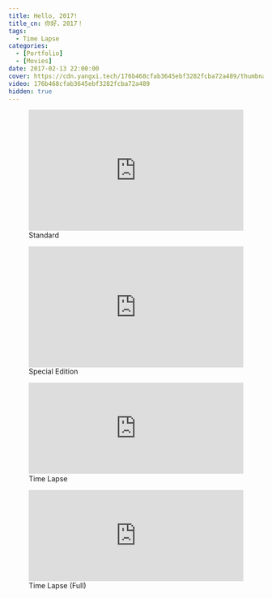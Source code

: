 ```yaml
---
title: Hello, 2017!
title_cn: 你好，2017！
tags:
  - Time Lapse
categories:
  - [Portfolio]
  - [Movies]
date: 2017-02-13 22:00:00
cover: https://cdn.yangxi.tech/176b468cfab3645ebf3282fcba72a489/thumbnails/thumbnail.jpg?time=47s
video: 176b468cfab3645ebf3282fcba72a489
hidden: true
---
```


<figure class="my-video">
  <div style="position: relative; padding-top: 56.25%;"><iframe src="https://cdn.yangxi.tech/iframe/176b468cfab3645ebf3282fcba72a489?preload=metadata&poster=https%3A%2F%2Fcdn.yangxi.tech%2F176b468cfab3645ebf3282fcba72a489%2Fthumbnails%2Fthumbnail.jpg%3Ftime%3D47s%26height%3D600" style="border: none; position: absolute; top: 0; left: 0; height: 100%; width: 100%;" allow="accelerometer; gyroscope; autoplay; encrypted-media; picture-in-picture;" allowfullscreen="true"></iframe></div>
  <figcaption>Standard</figcaption>
</figure>

<figure class="my-video">
  <div style="position: relative; padding-top: 56.25%;"><iframe src="https://cdn.yangxi.tech/iframe/979ffd0a11d592612143daa66aab7f3c?preload=metadata&poster=https%3A%2F%2Fcdn.yangxi.tech%2F979ffd0a11d592612143daa66aab7f3c%2Fthumbnails%2Fthumbnail.jpg%3Ftime%3D%26height%3D600" style="border: none; position: absolute; top: 0; left: 0; height: 100%; width: 100%;" allow="accelerometer; gyroscope; autoplay; encrypted-media; picture-in-picture;" allowfullscreen="true"></iframe></div>
  <figcaption>Special Edition</figcaption>
</figure>

<figure class="my-video">
  <div style="position: relative; padding-top: 42.552083333333336%;"><iframe src="https://cdn.yangxi.tech/iframe/0d950a67199f3e0bc5c170fddbca1e3a?preload=metadata&poster=https%3A%2F%2Fcdn.yangxi.tech%2F0d950a67199f3e0bc5c170fddbca1e3a%2Fthumbnails%2Fthumbnail.jpg%3Ftime%3D%26height%3D600" style="border: none; position: absolute; top: 0; left: 0; height: 100%; width: 100%;" allow="accelerometer; gyroscope; autoplay; encrypted-media; picture-in-picture;" allowfullscreen="true"></iframe></div>
  <figcaption>Time Lapse</figcaption>
</figure>

<figure class="my-video">
  <div style="position: relative; padding-top: 42.552083333333336%;"><iframe src="https://cdn.yangxi.tech/iframe/3a6ac42a19fdb91ac6bf88592a75d381?preload=metadata&poster=https%3A%2F%2Fcdn.yangxi.tech%2F3a6ac42a19fdb91ac6bf88592a75d381%2Fthumbnails%2Fthumbnail.jpg%3Ftime%3D%26height%3D600" style="border: none; position: absolute; top: 0; left: 0; height: 100%; width: 100%;" allow="accelerometer; gyroscope; autoplay; encrypted-media; picture-in-picture;" allowfullscreen="true"></iframe></div>
  <figcaption>Time Lapse (Full)</figcaption>
</figure>
